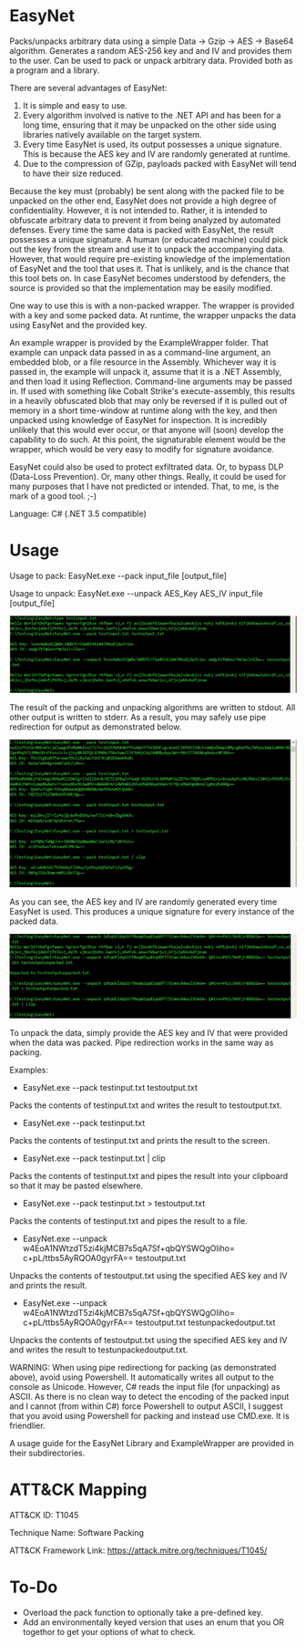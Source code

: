 # EasyNet
Packs/unpacks arbitrary data using a simple Data -> Gzip -> AES -> Base64 algorithm. Generates a random AES-256 key and and IV and provides them to the user. Can be used to pack or unpack arbitrary data. Provided both as a program and a library.

There are several advantages of EasyNet:

1) It is simple and easy to use.
2) Every algorithm involved is native to the .NET API and has been for a long time, ensuring that it may be unpacked on the other side using libraries natively available on the target system.
3) Every time EasyNet is used, its output possesses a unique signature. This is because the AES key and IV are randomly generated at runtime.
4) Due to the compression of GZip, payloads packed with EasyNet will tend to have their size reduced.

Because the key must (probably) be sent along with the packed file to be unpacked on the other end, EasyNet does not provide a high degree of confidentiality. However, it is not intended to. Rather, it is intended to obfuscate arbitrary data to prevent it from being analyzed by automated defenses. Every time the same data is packed with EasyNet, the result possesses a unique signature. A human (or educated machine) could pick out the key from the stream and use it to unpack the accompanying data. However, that would require pre-existing knowledge of the implementation of EasyNet and the tool that uses it. That is unlikely, and is the chance that this tool bets on. In case EasyNet becomes understood by defenders, the source is provided so that the implementation may be easily modified.

One way to use this is with a non-packed wrapper. The wrapper is provided with a key and some packed data. At runtime, the wrapper unpacks the data using EasyNet and the provided key.

An example wrapper is provided by the ExampleWrapper folder. That example can unpack data passed in as a command-line argument, an embedded blob, or a file resource in the Assembly. Whichever way it is passed in, the example will unpack it, assume that it is a .NET Assembly, and then load it using Reflection. Command-line arguments may be passed in. If used with something like Cobalt Strike's execute-assembly, this results in a heavily obfuscated blob that may only be reversed if it is pulled out of memory in a short time-window at runtime along with the key, and then unpacked using knowledge of EasyNet for inspection. It is incredibly unlikely that this would ever occur, or that anyone will (soon) develop the capability to do such. At this point, the signaturable element would be the wrapper, which would be very easy to modify for signature avoidance.

EasyNet could also be used to protect exfiltrated data. Or, to bypass DLP (Data-Loss Prevention). Or, many other things. Really, it could be used for many purposes that I have not predicted or intended. That, to me, is the mark of a good tool. ;-)

Language: C# (.NET 3.5 compatible)

# Usage

Usage to pack: EasyNet.exe --pack input_file [output_file]

Usage to unpack: EasyNet.exe --unpack AES_Key AES_IV input_file [output_file]

![Alt text](https://github.com/TheWover/EasyNet/blob/master/img/usage.JPG?raw=true "General Usage")

The result of the packing and unpacking algorithms are written to stdout. All other output is written to stderr. As a result, you may safely use pipe redirection for output as demonstrated below.

![Alt text](https://github.com/TheWover/EasyNet/blob/master/img/packing.JPG?raw=true "Packing a File")

As you can see, the AES key and IV are randomly generated every time EasyNet is used. This produces a unique signature for every instance of the packed data.

![Alt text](https://github.com/TheWover/EasyNet/blob/master/img/unpacking.JPG?raw=true "Unpacking Data")

To unpack the data, simply provide the AES key and IV that were provided when the data was packed. Pipe redirection works in the same way as packing.

Examples:

* EasyNet.exe --pack testinput.txt testoutput.txt

Packs the contents of testinput.txt and writes the result to testoutput.txt.

* EasyNet.exe --pack testinput.txt

Packs the contents of testinput.txt and prints the result to the screen.

* EasyNet.exe --pack testinput.txt | clip

Packs the contents of testinput.txt and pipes the result into your clipboard so that it may be pasted elsewhere.

* EasyNet.exe --pack testinput.txt > testoutput.txt

Packs the contents of testinput.txt and pipes the result to a file.

* EasyNet.exe --unpack w4EoA1NWtzdT5zi4kjMCB7s5qA7Sf+qbQYSWQgOliho= c+pL/ttbs5AyRQOA0gyrFA== testoutput.txt

Unpacks the contents of testoutput.txt using the specified AES key and IV and prints the result.

* EasyNet.exe --unpack w4EoA1NWtzdT5zi4kjMCB7s5qA7Sf+qbQYSWQgOliho= c+pL/ttbs5AyRQOA0gyrFA== testoutput.txt testunpackedoutput.txt

Unpacks the contents of testoutput.txt using the specified AES key and IV and writes the result to testunpackedoutput.txt.

WARNING: When using pipe redirectiong for packing (as demonstrated above), avoid using Powershell. It automatically writes all output to the console as Unicode. However, C# reads the input file (for unpacking) as ASCII. As there is no clean way to detect the encoding of the packed input and I cannot (from within C#) force Powershell to output ASCII, I suggest that you avoid using Powershell for packing and instead use CMD.exe. It is friendlier.

A usage guide for the EasyNet Library and ExampleWrapper are provided in their subdirectories.

# ATT&CK Mapping

ATT&CK ID: T1045

Technique Name: Software Packing

ATT&CK Framework Link: https://attack.mitre.org/techniques/T1045/ 

# To-Do
* Overload the pack function to optionally take a pre-defined key.
* Add an environmentally keyed version that uses an enum that you OR togethor to get your options of what to check.
